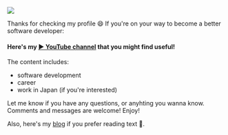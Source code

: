 [![](https://i.imgur.com/766sy0S.png)](https://www.youtube.com/channel/UC4525fkKrAC3GjtkhD24yYA)

Thanks for checking my profile 😄 If you're on your way to become a better software developer:

#### Here's my [▶️ YouTube channel](https://www.youtube.com/channel/UC4525fkKrAC3GjtkhD24yYA) that you might find useful!

The content includes:

- software development
- career
- work in Japan (if you're interested)

Let me know if you have any questions, or anyhting you wanna know. Comments and messages are welcome! Enjoy!

Also, here's my [blog](https://adlerhsieh.com) if you prefer reading text 📖.

<!--
**adlerhsieh/adlerhsieh** is a ✨ _special_ ✨ repository because its `README.md` (this file) appears on your GitHub profile.

Here are some ideas to get you started:

- 🔭 I’m currently working on ...
- 🌱 I’m currently learning ...
- 👯 I’m looking to collaborate on ...
- 🤔 I’m looking for help with ...
- 💬 Ask me about ...
- 📫 How to reach me: ...
- 😄 Pronouns: ...
- ⚡ Fun fact: ...
-->
